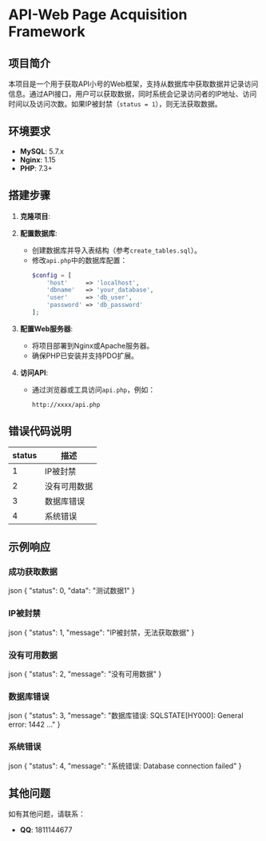 # API-Web Page Acquisition Framework

## 项目简介
本项目是一个用于获取API小号的Web框架，支持从数据库中获取数据并记录访问信息。通过API接口，用户可以获取数据，同时系统会记录访问者的IP地址、访问时间以及访问次数。如果IP被封禁（`status = 1`），则无法获取数据。

## 环境要求
- **MySQL**: 5.7.x
- **Nginx**: 1.15
- **PHP**: 7.3+

## 搭建步骤
1. **克隆项目**:
2. **配置数据库**:
   - 创建数据库并导入表结构（参考`create_tables.sql`）。
   - 修改`api.php`中的数据库配置：
     ```php
     $config = [
         'host'     => 'localhost',
         'dbname'   => 'your_database',
         'user'     => 'db_user',
         'password' => 'db_password'
     ];
     ```
3. **配置Web服务器**:
   - 将项目部署到Nginx或Apache服务器。
   - 确保PHP已安装并支持PDO扩展。

4. **访问API**:
   - 通过浏览器或工具访问`api.php`，例如：
     ```
     http://xxxx/api.php
     ```

## 错误代码说明
| status | 描述               |
|--------|--------------------|
| 1      | IP被封禁           |
| 2      | 没有可用数据       |
| 3      | 数据库错误         |
| 4      | 系统错误           |

## 示例响应
### 成功获取数据
json
{
"status": 0,
"data": "测试数据1"
}

### IP被封禁
json
{
"status": 1,
"message": "IP被封禁，无法获取数据"
}

### 没有可用数据
json
{
"status": 2,
"message": "没有可用数据"
}

### 数据库错误
json
{
"status": 3,
"message": "数据库错误: SQLSTATE[HY000]: General error: 1442 ..."
}

### 系统错误
json
{
"status": 4,
"message": "系统错误: Database connection failed"
}

## 其他问题
如有其他问题，请联系：
- **QQ**: 1811144677
